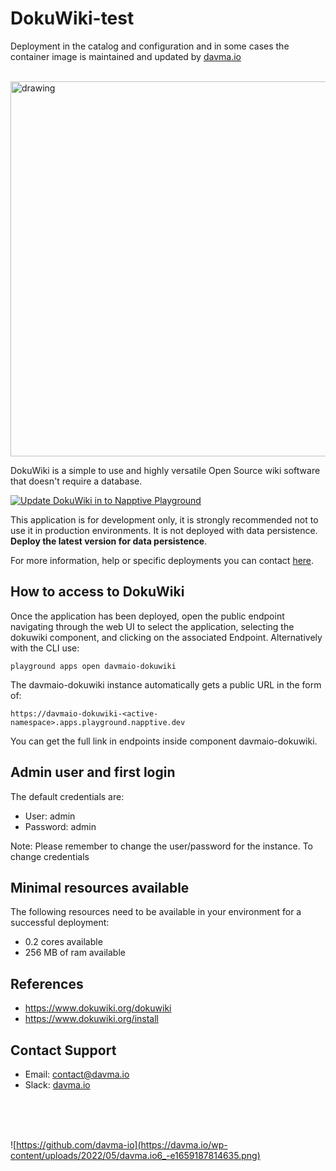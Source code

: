 # DokuWiki-test

Deployment in the catalog and configuration and in some cases the container image is maintained and updated by [davma.io](mailto:contact@davma.io)

</br>

<img src="https://www.dokuwiki.org/_media/template:dokuwiki_template.png" alt="drawing" width="600"/>

DokuWiki is a simple to use and highly versatile Open Source wiki software that doesn't require a database.

[![Update DokuWiki in to Napptive Playground](https://github.com/davma-io-templates/napptive-template/actions/workflows/dokuwiki-actions.yml/badge.svg)](https://github.com/davma-io-templates/napptive-template/actions/workflows/dokuwiki-actions.yml)

This application is for development only, it is strongly recommended not to use it in production environments. It is not deployed with data persistence. __Deploy the latest version for data persistence__. 

For more information, help or specific deployments you can contact [here](mailto:contact@davma.io).


## How to access to DokuWiki

Once the application has been deployed, open the public endpoint navigating through the web UI to select the application, selecting the dokuwiki component, and clicking on the associated Endpoint. Alternatively with the CLI use:

```
playground apps open davmaio-dokuwiki
```

The davmaio-dokuwiki instance automatically gets a public URL in the form of:
```
https://davmaio-dokuwiki-<active-namespace>.apps.playground.napptive.dev
```
You can get the full link in endpoints inside component davmaio-dokuwiki.

## Admin user and first login
The default credentials are:
- User: admin
- Password: admin

Note: Please remember to change the user/password for the instance. To change credentials

## Minimal resources available
The following resources need to be available in your environment for a successful deployment:
- 0.2 cores available
- 256 MB of ram available

## References
* https://www.dokuwiki.org/dokuwiki
* https://www.dokuwiki.org/install

## Contact Support

- Email: [contact@davma.io](mailto:contact@davma.io)
- Slack: [davma.io](https://join.slack.com/t/davmaioespacio/shared_invite/zt-1ad2hnzn6-DdMBvCaOPozfVAHhzvlSVQ)

</br>
</br>
</br>

![https://github.com/davma-io](https://davma.io/wp-content/uploads/2022/05/davma.io6_-e1659187814635.png)
</br>
</br>
</br>